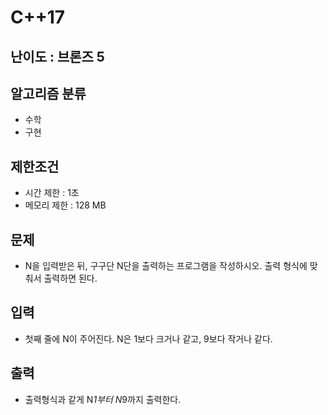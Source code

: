 # C++17

## 난이도 : 브론즈 5

## 알고리즘 분류
  - 수학
  - 구현

## 제한조건
  - 시간 제한 : 1초
  - 메모리 제한 : 128 MB

## 문제
  - N을 입력받은 뒤, 구구단 N단을 출력하는 프로그램을 작성하시오. 출력 형식에 맞춰서 출력하면 된다.

## 입력
  - 첫째 줄에 N이 주어진다. N은 1보다 크거나 같고, 9보다 작거나 같다.

## 출력
  - 출력형식과 같게 N*1부터 N*9까지 출력한다.
